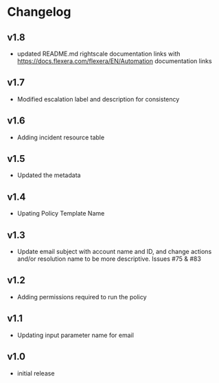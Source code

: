 # Changelog

## v1.8

- updated README.md rightscale documentation links with https://docs.flexera.com/flexera/EN/Automation documentation links

## v1.7

- Modified escalation label and description for consistency

## v1.6

- Adding incident resource table

## v1.5

- Updated the metadata

## v1.4

- Upating Policy Template Name

## v1.3

- Update email subject with account name and ID, and change actions and/or resolution name to be more descriptive. Issues #75 & #83

## v1.2

- Adding permissions required to run the policy

## v1.1

- Updating input parameter name for email

## v1.0

- initial release
